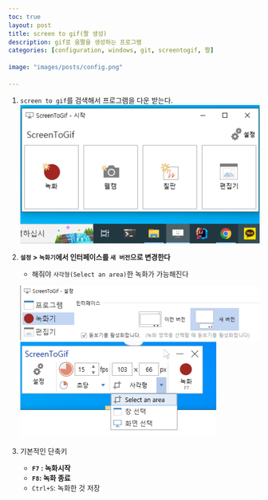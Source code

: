 ```yaml
---
toc: true
layout: post
title: screen to gif(짤 생성)
description: gif로 움짤을 생성하는 프로그램
categories: [configuration, windows, git, screentogif, 짤]

image: "images/posts/config.png"

---
```

1. `screen to gif`를 검색해서 프로그램을 다운 받는다.
    ![20220602162115](https://raw.githubusercontent.com/is2js/screenshots/main/20220602162115.png)
    
2. **`설정` > `녹화기`에서 인터페이스를 `새 버전`으로 변경한다**
    - 해줘야 `사각형(Select an area)`한 녹화가 가능해진다

    ![image-20220602161633663](https://raw.githubusercontent.com/is2js/screenshots/main/image-20220602161633663.png)
    ![image-20220602161748661](https://raw.githubusercontent.com/is2js/screenshots/main/image-20220602161748661.png)

3. 기본적인 단축키

    - **`F7` : 녹화시작**
    - **`F8`: 녹화 종료**
    - `Ctrl+S`: 녹화한 것 저장

